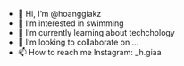 - 👋 Hi, I’m @hoanggiakz
- 👀 I’m interested in swimming
- 🌱 I’m currently learning about techchology
- 💞️ I’m looking to collaborate on ...
- 📫 How to reach me Instagram: _h.giaa

<!---
hoanggiakz/hoanggiakz is a ✨ special ✨ repository because its `README.md` (this file) appears on your GitHub profile.
You can click the Preview link to take a look at your changes.
--->
